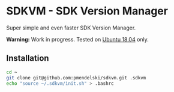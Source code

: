 # SDKVM - SDK Version Manager

Super simple and even faster SDK Version Manager.

**Warning:** Work in progress. Tested on [Ubuntu 18.04](http://www.ubuntu.com/) only.

## Installation

```sh
cd ~
git clone git@github.com:pmendelski/sdkvm.git .sdkvm
echo "source ~/.sdkvm/init.sh" > .bashrc
```
